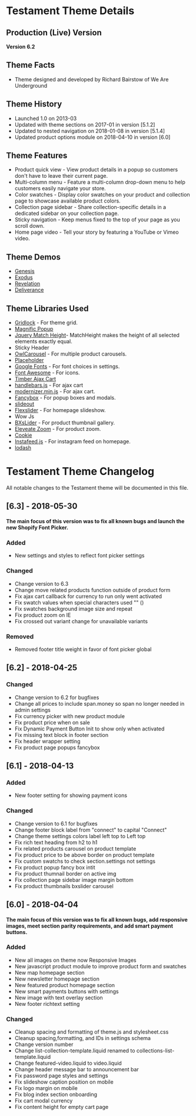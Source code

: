 # Testament Theme Details

## Production (Live) Version

**Version 6.2**

## Theme Facts

- Theme designed and developed by Richard Bairstow of We Are Underground

## Theme History

- Launched 1.0 on 2013-03
- Updated with theme sections on 2017-01 in version [5.1.2]
- Updated to nested navigation on 2018-01-08 in version [5.1.4]
- Updated product options module on 2018-04-10 in version [6.0]

## Theme Features

- Product quick view - View product details in a popup so customers don't have to leave their current page.
- Multi-column menu - Feature a multi-column drop-down menu to help customers easily navigate your store.
- Color swatches - Display color swatches on your product and collection page to showcase available product colors.
- Collection page sidebar - Share collection-specific details in a dedicated sidebar on your collection page.
- Sticky navigation - Keep menus fixed to the top of your page as you scroll down.
- Home page video - Tell your story by featuring a YouTube or Vimeo video.

## Theme Demos

- [Genesis](https://testament.myshopify.com/)
- [Exodus](https://kuhic-ankunding-and-russel5407.myshopify.com/)
- [Revelation](https://testament-revelation.myshopify.com/)
- [Deliverance](https://infinity-39.myshopify.com/)

## Theme Libraries Used

- [Gridlock](https://github.com/FormstoneClassic/Gridlock) - For theme grid.
- [Magnific Popup](http://dimsemenov.com/plugins/magnific-popup/)
- [Jquery Match Height](http://brm.io/jquery-match-height/)- MatchHeight makes the height of all selected elements exactly equal.
- Sticky Header
- [OwlCarousel](http://www.owlgraphic.com/owlcarousel) - For multiple product carousels.
- [Placeholder](https://github.com/weareunderground/testament/blob/master)
- [Google Fonts](https://fonts.google.com/) - For font choices in settings.
- [Font Awesome](https://github.com/weareunderground/testament/blob/master/fontawesome.io/icons) - For icons.
- [Timber Ajax Cart](http://shopify.github.io/Timber/#ajax-cart)
- [handlebars.js](http://handlebarsjs.com/) - For ajax cart
- [modernizer.min.js](https://github.com/weareunderground/testament/blob/master) - For ajax cart.
- [Fancybox](http://fancybox.net/) - For popup boxes and modals.
- [slideout](https://github.com/weareunderground/testament/blob/master)
- [Flexslider](https://github.com/woocommerce/FlexSlider) - For homepage slideshow.
- Wow Js
- [BXsLider](http://bxslider.com/) - For product thumbnail gallery.
- [Eleveate Zoom](https://github.com/weareunderground/testament/blob/master/www.elevateweb.co.uk/image-zoom) - For product zoom.
- [Cookie](https://github.com/weareunderground/testament/blob/master/stilbuero.de)
- [Instafeed.js](http://instafeedjs.com/) - For instagram feed on homepage.
- [lodash](https://github.com/weareunderground/testament/blob/master/lodash.com/license)

# Testament Theme Changelog

All notable changes to the Testament theme will be documented in this file.

## [6.3] - 2018-05-30
#### The main focus of this version was to fix all known bugs and launch the new Shopify Font Picker.

### Added
- New settings and styles to reflect font picker settings

### Changed
- Change version to 6.3
- Change move related products function outside of product form
- Fix ajax cart callback for currency to run only went activated
- Fix swatch values when special characters used "" ()
- Fix swatches background image size and repeat
- Fix product zoom on IE 
- Fix crossed out variant change for unavailable variants

### Removed
- Removed footer title weight in favor of font picker global

## [6.2] - 2018-04-25

### Changed
- Change version to 6.2 for bugfixes
- Change all prices to include span.money so span no longer needed in admin settings
- Fix currency picker with new product module
- Fix product price when on sale
- Fix Dynamic Payment Button Init to show only when activated
- Fix missing text block in footer section
- Fix header wrapper setting
- Fix product page popups fancybox

## [6.1] - 2018-04-13

### Added
- New footer setting for showing payment icons

### Changed
- Change version to 6.1 for bugfixes
- Change footer block label from "connect" to capital "Connect"
- Change theme settings colors label left top to Left top
- Fix rich text heading from h2 to h1
- Fix related products carousel on product template
- Fix product price to be above border on product template
- Fix custom swatchs to check section.settings not settings
- Fix product popup fancy box intit
- Fix product thumnail border on active img
- Fix collection page sidebar image margin bottom
- Fix product thumbnails bxslider carousel

## [6.0] - 2018-04-04

#### The main focus of this version was to fix all known bugs, add responsive images, meet section parity requirements, and add smart payment buttons.

### Added
- New all images on theme now Responsive Images
- New javascript product module to improve product form and swatches
- New map homepage section
- New newsletter homepage section
- New featured product homepage section
- New smart payments buttons with settings
- New image with text overlay section
- New footer richtext setting

### Changed
- Cleanup spacing and formatting of theme.js and stylesheet.css
- Cleanup spacing,formatting, and IDs in settings schema
- Change version number
- Change list-collection-template.liquid renamed to collections-list-template.liquid
- Change featured-video.liquid to video.liquid
- Change header message bar to announcement bar
- Fix password page styles and settings
- Fix slideshow caption position on mobile
- Fix logo margin on mobile
- Fix blog index section onboarding
- Fix cart modal currency
- Fix content height for empty cart page
